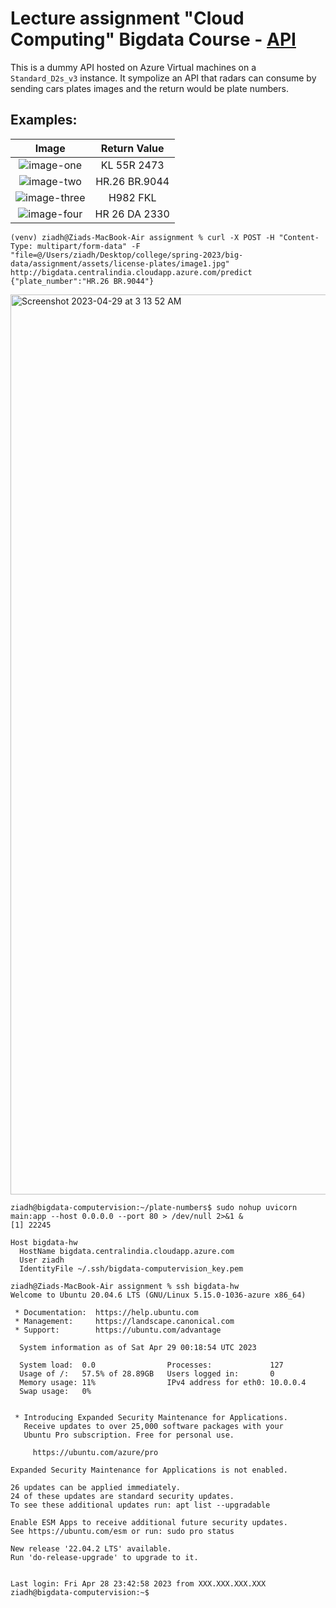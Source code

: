 # Lecture assignment "Cloud Computing" Bigdata Course - [API](http://bigdata.centralindia.cloudapp.azure.com/)
This is a dummy API hosted on Azure Virtual machines on a `Standard_D2s_v3` instance. It sympolize an API that radars can consume by sending cars plates images and the return would be plate numbers.


## Examples:

<div class="center">

Image | Return Value
:--:|:--:
![image-one](https://user-images.githubusercontent.com/64917739/235271735-803be379-22d4-409b-b158-743d13976f25.jpg) | KL 55R 2473
![image-two](https://user-images.githubusercontent.com/64917739/235271835-0b2d25e1-a38b-4212-ba63-277adcb028e1.jpg) | HR.26 BR.9044
![image-three](https://user-images.githubusercontent.com/64917739/235271906-0fe812be-4664-45cf-8a18-29f075f23ed8.jpg) | H982 FKL
![image-four](https://user-images.githubusercontent.com/64917739/235272070-c405cbfe-9e24-44df-97fe-5cd39f821070.jpg) | HR 26 DA 2330

</div>

```console
(venv) ziadh@Ziads-MacBook-Air assignment % curl -X POST -H "Content-Type: multipart/form-data" -F "file=@/Users/ziadh/Desktop/college/spring-2023/big-data/assignment/assets/license-plates/image1.jpg" http://bigdata.centralindia.cloudapp.azure.com/predict
{"plate_number":"HR.26 BR.9044"}
```

<img width="1440" alt="Screenshot 2023-04-29 at 3 13 52 AM" src="https://user-images.githubusercontent.com/64917739/235272295-be80f107-b601-4ca7-81e1-3bf30fe621d6.png">


```console
ziadh@bigdata-computervision:~/plate-numbers$ sudo nohup uvicorn main:app --host 0.0.0.0 --port 80 > /dev/null 2>&1 &
[1] 22245
```


```config
Host bigdata-hw
  HostName bigdata.centralindia.cloudapp.azure.com
  User ziadh
  IdentityFile ~/.ssh/bigdata-computervision_key.pem
```

```console
ziadh@Ziads-MacBook-Air assignment % ssh bigdata-hw
Welcome to Ubuntu 20.04.6 LTS (GNU/Linux 5.15.0-1036-azure x86_64)

 * Documentation:  https://help.ubuntu.com
 * Management:     https://landscape.canonical.com
 * Support:        https://ubuntu.com/advantage

  System information as of Sat Apr 29 00:18:54 UTC 2023

  System load:  0.0                Processes:             127
  Usage of /:   57.5% of 28.89GB   Users logged in:       0
  Memory usage: 11%                IPv4 address for eth0: 10.0.0.4
  Swap usage:   0%


 * Introducing Expanded Security Maintenance for Applications.
   Receive updates to over 25,000 software packages with your
   Ubuntu Pro subscription. Free for personal use.

     https://ubuntu.com/azure/pro

Expanded Security Maintenance for Applications is not enabled.

26 updates can be applied immediately.
24 of these updates are standard security updates.
To see these additional updates run: apt list --upgradable

Enable ESM Apps to receive additional future security updates.
See https://ubuntu.com/esm or run: sudo pro status

New release '22.04.2 LTS' available.
Run 'do-release-upgrade' to upgrade to it.


Last login: Fri Apr 28 23:42:58 2023 from XXX.XXX.XXX.XXX
ziadh@bigdata-computervision:~$ 
```
